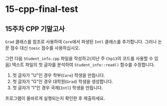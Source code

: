 # 15-cpp-final-test

## 15주차 CPP 기말고사

`Grad` 클래스를 참조로 사용하여 `Core`에서 파생된 `Intl` 클래스를 추가합니다. 그러나 논문 점수 대신 `toeic` 점수를 사용하십시오.

그런 다음 `Student_info.cpp` 파일을 작성하고(지난 주 `Chp13`의 코드를 사용할 수 있음) 텍스트 파일의 첫 글자를 분석하여 `Student_info::read()` 함수를 수정합니다.

1. 첫 글자가 "U"인 경우 학부(`Core`) 학생을 만듭니다.
2. 첫 글자가 "G"인 경우 대학원(`Grad`) 학생을 생성합니다.
3. 첫 글자가 "I"인 경우 국제(`Intl`) 학생을 만듭니다.

프로그램이 올바르게 실행되는지 확인한 후 제출하세요.
